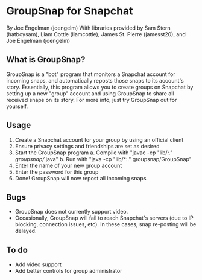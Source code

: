 GroupSnap for Snapchat
======================
By Joe Engelman (joengelm)
With libraries provided by Sam Stern (hatboysam), Liam Cottle (liamcottle), James St. Pierre (jamesst20), and Joe Engelman (joengelm)

What is GroupSnap?
------------------

GroupSnap is a "bot" program that monitors a Snapchat account for incoming snaps, and automatically reposts those snaps to its account's story. Essentially, this program allows you to create groups on Snapchat by setting up a new "group" account and using GroupSnap to share all received snaps on its story. For more info, just try GroupSnap out for yourself.

Usage
-----

1. Create a Snapchat account for your group by using an official client
2. Ensure privacy settings and friendships are set as desired
3. Start the GroupSnap program
	a. Compile with "javac -cp "lib/*:." groupsnap/*.java"
	b. Run with "java -cp "lib/*:." groupsnap/GroupSnap"
4. Enter the name of your new group account
5. Enter the password for this group
6. Done! GroupSnap will now repost all incoming snaps

Bugs
----

- GroupSnap does not currently support video.
- Occasionally, GroupSnap will fail to reach Snapchat's servers (due to IP blocking, connection issues, etc). In these cases, snap re-posting will be delayed.

To do
-----

- Add video support
- Add better controls for group administrator